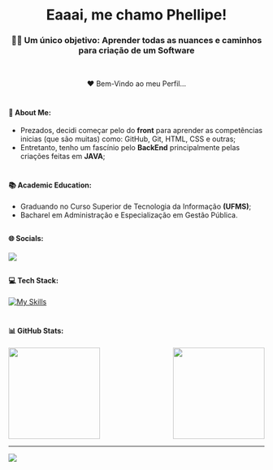 <h1 align="center">Eaaai, me chamo Phellipe!</h1>
<h3 align="center">🙋‍♂️ Um único objetivo: Aprender todas as nuances e caminhos para criação de um Software</h3>
<br/>
<p align="center">  ❤ Bem-Vindo ao meu Perfil... </p> 

# <h4>💫 About Me:</h4> 
- Prezados, decidi começar pelo do **front** para aprender as competências inicias (que são muitas) como: GitHub, Git, HTML, CSS e outras; <br/>
- Entretanto, tenho um fascínio pelo **BackEnd** principalmente pelas criações feitas em **JAVA**; <br/>

# <h4>📚 Academic Education:</h4> 
- Graduando no Curso Superior de Tecnologia da Informação **(UFMS)**; <br/>
- Bacharel em Administração e Especialização em Gestão Pública.


## 
<h4>🌐 Socials:</h4>

 <div align="left">
  <a href="https://www.linkedin.com/in/phellipe-o-a6212ba3/" target="_blank"><img src="https://img.shields.io/badge/-LinkedIn-1C1C1C?style=for-the-badge&logo=linkedin&logoColor=9370DB"></a>
 </div>

##

<h4>💻 Tech Stack:</h4>
<p align="left">
   
[![My Skills](https://skillicons.dev/icons?i=html,css,java,git,github&theme=dark)](https://skillicons.dev)

<!--
![JavaScript](https://img.shields.io/badge/javascript-%23323330.svg?style=for-the-badge&logo=javascript&logoColor=%23F7DF1E) 
![HTML5](https://img.shields.io/badge/html5-%23E34F26.svg?style=for-the-badge&logo=html5&logoColor=white) 
![CSS3](https://img.shields.io/badge/css3-%231572B6.svg?style=for-the-badge&logo=css3&logoColor=white)
</p>

<p align="left">

![Java](https://img.shields.io/badge/java-%23ED8B00.svg?style=for-the-badge&logo=java&logoColor=white)
</p>

<p align="left">

![GIT](https://img.shields.io/badge/Git-fc6d26?style=for-the-badge&logo=git&logoColor=white)
![GitHub](https://img.shields.io/badge/GitHub-%23121011.svg?style=for-the-badge&logo=github&logoColor=white)
</p>-->

<!--   
<div style="display: inline_block"><br>
   <img align="center" alt="philzaum-Js" height="30" width="40" src="https://cdn.jsdelivr.net/gh/devicons/devicon/icons/javascript/javascript-original.svg"> 
   <img align="center" alt="philzaum-Html5" height="30" width="40" src="https://cdn.jsdelivr.net/gh/devicons/devicon/icons/html5/html5-original.svg">
   <img align="center" alt="philzaum-Css3" height="30" width="40" src="https://cdn.jsdelivr.net/gh/devicons/devicon/icons/css3/css3-original.svg"> 

<img align="center" alt="philzaum-Java" height="30" width="40" src="https://cdn.jsdelivr.net/gh/devicons/devicon/icons/java/java-original.svg">
   <img align="center" alt="philzaum-Spring" height="30" width="40" src="https://cdn.jsdelivr.net/gh/devicons/devicon/icons/spring/spring-original.svg">
   
   <img align="center" alt="philzaum-Postgres" height="30" width="40" src="https://cdn.jsdelivr.net/gh/devicons/devicon/icons/postgresql/postgresql-original.svg"> 
   <img align="center" alt="philzaum-MySQL" height="30" width="40" src="https://cdn.jsdelivr.net/gh/devicons/devicon/icons/mysql/mysql-original.svg">
   
   <img align="center" alt="philzaum-Git" height="30" width="40" src="https://cdn.jsdelivr.net/gh/devicons/devicon/icons/git/git-original.svg">
   <img align="center" alt="philzaum-GitHub" height="30" width="40" src="https://devicons.dev.br/icons?icon=Github&theme=dark"> 
</div> -->

<!--[https://cdn.jsdelivr.net/gh/devicons/devicon/icons/github/github-original.svg]-->

# <h4>📊 GitHub Stats:</hr>
<div>
  <img height="180em" src="https://github-readme-stats.vercel.app/api?username=PhellipeO&theme=dark&hide_border=false&include_all_commits=false&count_private=false"/>
  <img align="right" height="180em" src="https://github-readme-stats.vercel.app/api/top-langs/?username=PhellipeO&theme=dark&hide_border=false&include_all_commits=false&count_private=false&layout=compact"/>
</div>

<!-- # <h4>📊 GitHub Stats:</hr>
![](https://github-readme-stats.vercel.app/api?username=PhellipeO&theme=dark&hide_border=false&include_all_commits=false&count_private=false)<br/>
![](https://github-readme-streak-stats.herokuapp.com/?user=PhellipeO&theme=dark&hide_border=false)<br/>
![](https://github-readme-stats.vercel.app/api/top-langs/?username=PhellipeO&theme=dark&hide_border=false&include_all_commits=false&count_private=false&layout=compact) -->


---
[![](https://visitcount.itsvg.in/api?id=PhellipeO&icon=0&color=0)](https://visitcount.itsvg.in)

<!-- Proudly created with GPRM ( https://gprm.itsvg.in ) -->


